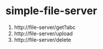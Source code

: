 # simple-file-server

1) http://file-server/get?abc 
2) http://file-server/upload
3) http://file-server/delete
